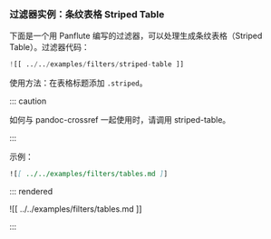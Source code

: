 ### 过滤器实例：条纹表格 Striped Table

下面是一个用 Panflute 编写的过滤器，可以处理生成条纹表格（Striped Table）。过滤器代码：

```python
![[ ../../examples/filters/striped-table ]]
```

使用方法：在表格标题添加 `.striped`。

::: caution

如何与 pandoc-crossref 一起使用时，请调用 striped-table。

:::

示例：

```markdown
![[ ../../examples/filters/tables.md ]]
```

::: rendered

![[ ../../examples/filters/tables.md ]]

:::